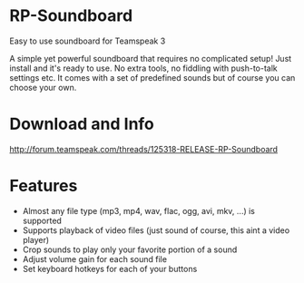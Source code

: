 # RP-Soundboard
Easy to use soundboard for Teamspeak 3

A simple yet powerful soundboard that requires no complicated setup! Just install and it's ready to use. No extra tools, no fiddling with push-to-talk settings etc.
It comes with a set of predefined sounds but of course you can choose your own.

# Download and Info
http://forum.teamspeak.com/threads/125318-RELEASE-RP-Soundboard

# Features
- Almost any file type (mp3, mp4, wav, flac, ogg, avi, mkv, ...) is supported
- Supports playback of video files (just sound of course, this aint a video player)
- Crop sounds to play only your favorite portion of a sound
- Adjust volume gain for each sound file
- Set keyboard hotkeys for each of your buttons
